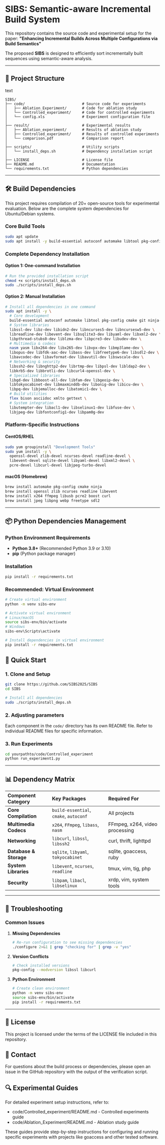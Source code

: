 # SIBS: Semantic-aware Incremental Build System

This repository contains the source code and experimental setup for the paper:
**"Enhancing Incremental Builds Across Multiple Configurations via Build Semantics"**

The proposed **SIBS** is designed to efficiently sort incrementally built sequences using semantic-aware analysis.

------

## 📂 Project Structure

text

```
SIBS/
├── code/                          # Source code for experiments
│   ├── Ablation_Experiment/       # Code for ablation study
│   └── Controlled_experiment/     # Code for controlled experiments
│   └── config.xls                 # Experiment configuration file
│
├── result/                        # Experimental results
│   ├── Ablation_experiment/       # Results of ablation study
│   ├── Controlled_experiment/     # Results of controlled experiments
│   └── comparison.pdf             # Comparison report 
│
├── scripts/                       # Utility scripts
│   └── install_deps.sh            # Dependency installation script
│
├── LICENSE                        # License file
├── README.md                      # Documentation
└── requirements.txt               # Python dependencies
```

------

## 🛠️ Build Dependencies

This project requires compilation of 20+ open-source tools for experimental evaluation. Below are the complete system dependencies for Ubuntu/Debian systems.

### Core Build Tools

```bash
sudo apt update
sudo apt install -y build-essential autoconf automake libtool pkg-config cmake git ninja-build
```

### Complete Dependency Installation

#### Option 1: One-command Installation

```bash
# Run the provided installation script
chmod +x scripts/install_deps.sh
sudo ./scripts/install_deps.sh
```

#### Option 2: Manual Installation

```bash
# Install all dependencies in one command
sudo apt install -y \
  # Core development
  build-essential autoconf automake libtool pkg-config cmake git ninja-build \
  # System libraries
  libssl-dev libz-dev libidn2-dev libncurses5-dev libncursesw5-dev \
  libreadline-dev libevent-dev libsqlite3-dev libyaml-dev libxml2-dev \
  libpthread-stubs0-dev liblzma-dev libpcre3-dev libudev-dev \
  # Multimedia & codecs
  nasm yasm libx264-dev libx265-dev libvpx-dev libmp3lame-dev \
  libopus-dev libfdk-aac-dev libass-dev libfreetype6-dev libsdl2-dev \
  libavcodec-dev libavformat-dev libavutil-dev libswscale-dev \
  # Networking & security
  libssh2-dev libnghttp2-dev librtmp-dev libpsl-dev libldap2-dev \
  libkrb5-dev libbrotli-dev libcurl4-openssl-dev \
  # Specialized libraries
  libgd-dev libboost-all-dev libfam-dev libgeoip-dev \
  libtokyocabinet-dev libmaxminddb-dev libonig-dev libicu-dev \
  libpq-dev libjemalloc-dev libatomic1-dev \
  # Build utilities
  flex bison asciidoc xmlto gettext \
  # System integration
  libutempter-dev libacl1-dev libselinux1-dev libfuse-dev \
  libjpeg-dev libfontconfig1-dev libpam0g-dev
```

### Platform-Specific Instructions

#### CentOS/RHEL

```bash
sudo yum groupinstall "Development Tools"
sudo yum install -y \
  openssl-devel zlib-devel ncurses-devel readline-devel \
  libevent-devel sqlite-devel libyaml-devel libxml2-devel \
  pcre-devel libcurl-devel libjpeg-turbo-devel
```

#### macOS (Homebrew)

```bash
brew install automake pkg-config cmake ninja
brew install openssl zlib ncurses readline libevent
brew install x264 ffmpeg libusb pcre2 boost curl
brew install jpeg libpng webp freetype sdl2
```

------

## 📦 Python Dependencies Management

### Python Environment Requirements

- **Python 3.8+** (Recommended Python 3.9 or 3.10)
- **pip** (Python package manager)

### Installation

```bash
pip install -r requirements.txt
```

### Recommended: Virtual Environment

```bash
# Create virtual environment
python -m venv sibs-env

# Activate virtual environment
# Linux/macOS
source sibs-env/bin/activate
# Windows
sibs-env\Scripts\activate

# Install dependencies in virtual environment
pip install -r requirements.txt
```



## 🚀 Quick Start

### 1. Clone and Setup

```bash
git clone https://github.com/SIBS2025/SIBS
cd SIBS

# Install all dependencies
sudo ./scripts/install_deps.sh
```

### 2. Adjusting parameters

Each component in the `code/` directory has its own README file. Refer to individual README files for specific information.

### 3. Run Experiments

```bash
cd yourpathto/code/Controlled_experiment
python run_experiment1.py 
```

------

## 📊 Dependency Matrix

| Component Category     | Key Packages                           | Required For                   |
| :--------------------- | :------------------------------------- | :----------------------------- |
| **Core Compilation**   | `build-essential`, `cmake`, `autoconf` | All projects                   |
| **Multimedia Codecs**  | `x264`, `FFmpeg`, `libass`, `nasm`     | FFmpeg, x264, video processing |
| **Networking**         | `libcurl`, `libssl`, `libssh2`         | curl, thrift, lighttpd         |
| **Database & Storage** | `sqlite`, `libyaml`, `tokyocabinet`    | sqlite, goaccess, ruby         |
| **System Libraries**   | `libevent`, `ncurses`, `readline`      | tmux, vim, tig, php            |
| **Security**           | `libpam`, `libacl`, `libselinux`       | xrdp, vim, system tools        |

------

## 🐛 Troubleshooting

### Common Issues

1. **Missing Dependencies**

   ```bash
   # Re-run configuration to see missing dependencies
   ./configure 2>&1 | grep "checking for" | grep -v "yes"
   ```

2. **Version Conflicts**

   ```bash
   # Check installed versions
   pkg-config --modversion libssl libcurl
   ```

3. **Python Environment**

   ```bash
   # Create clean environment
   python -m venv sibs-env
   source sibs-env/bin/activate
   pip install -r requirements.txt
   ```

------

## 📄 License

This project is licensed under the terms of the LICENSE file included in this repository.

## 📧 Contact

For questions about the build process or dependencies, please open an issue in the GitHub repository with the output of the verification script.

## 🔍 Experimental Guides

For detailed experiment setup instructions, refer to:

- code/Controlled_experiment/README.md - Controlled experiments guide
- code/Ablation_Experiment/README.md - Ablation study guide

These guides provide step-by-step instructions for configuring and running specific experiments with projects like goaccess and other tested software.